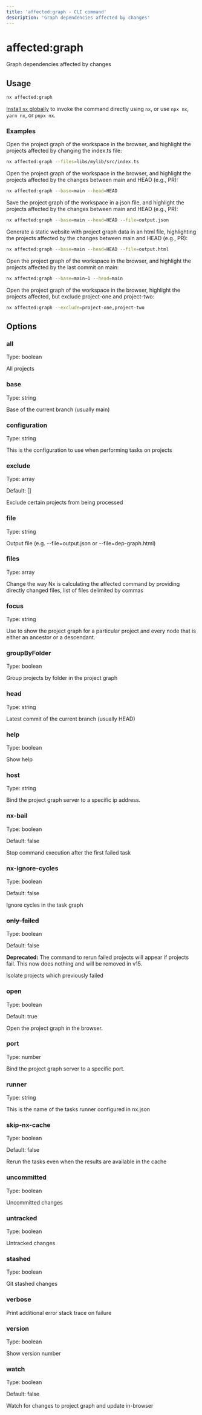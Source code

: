 ```yaml
---
title: 'affected:graph - CLI command'
description: 'Graph dependencies affected by changes'
---
```


# affected:graph

Graph dependencies affected by changes

## Usage

```bash
nx affected:graph
```

[Install `nx` globally](/getting-started/nx-setup#install-nx) to invoke the command directly using `nx`, or use `npx nx`, `yarn nx`, or `pnpx nx`.

### Examples

Open the project graph of the workspace in the browser, and highlight the projects affected by changing the index.ts file:

```bash
nx affected:graph --files=libs/mylib/src/index.ts
```

Open the project graph of the workspace in the browser, and highlight the projects affected by the changes between main and HEAD (e.g., PR):

```bash
nx affected:graph --base=main --head=HEAD
```

Save the project graph of the workspace in a json file, and highlight the projects affected by the changes between main and HEAD (e.g., PR):

```bash
nx affected:graph --base=main --head=HEAD --file=output.json
```

Generate a static website with project graph data in an html file, highlighting the projects affected by the changes between main and HEAD (e.g., PR):

```bash
nx affected:graph --base=main --head=HEAD --file=output.html
```

Open the project graph of the workspace in the browser, and highlight the projects affected by the last commit on main:

```bash
nx affected:graph --base=main~1 --head=main
```

Open the project graph of the workspace in the browser, highlight the projects affected, but exclude project-one and project-two:

```bash
nx affected:graph --exclude=project-one,project-two
```

## Options

### all

Type: boolean

All projects

### base

Type: string

Base of the current branch (usually main)

### configuration

Type: string

This is the configuration to use when performing tasks on projects

### exclude

Type: array

Default: []

Exclude certain projects from being processed

### file

Type: string

Output file (e.g. --file=output.json or --file=dep-graph.html)

### files

Type: array

Change the way Nx is calculating the affected command by providing directly changed files, list of files delimited by commas

### focus

Type: string

Use to show the project graph for a particular project and every node that is either an ancestor or a descendant.

### groupByFolder

Type: boolean

Group projects by folder in the project graph

### head

Type: string

Latest commit of the current branch (usually HEAD)

### help

Type: boolean

Show help

### host

Type: string

Bind the project graph server to a specific ip address.

### nx-bail

Type: boolean

Default: false

Stop command execution after the first failed task

### nx-ignore-cycles

Type: boolean

Default: false

Ignore cycles in the task graph

### ~~only-failed~~

Type: boolean

Default: false

**Deprecated:** The command to rerun failed projects will appear if projects fail. This now does nothing and will be removed in v15.

Isolate projects which previously failed

### open

Type: boolean

Default: true

Open the project graph in the browser.

### port

Type: number

Bind the project graph server to a specific port.

### runner

Type: string

This is the name of the tasks runner configured in nx.json

### skip-nx-cache

Type: boolean

Default: false

Rerun the tasks even when the results are available in the cache

### uncommitted

Type: boolean

Uncommitted changes

### untracked

Type: boolean

Untracked changes

### stashed

Type: boolean

Git stashed changes

### verbose

Print additional error stack trace on failure

### version

Type: boolean

Show version number

### watch

Type: boolean

Default: false

Watch for changes to project graph and update in-browser
